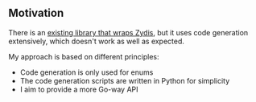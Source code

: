 ## Motivation
There is an [existing library that wraps Zydis](https://github.com/zyantific/zydis-go), but it uses code generation extensively, which doesn't work as well as expected.

My approach is based on different principles:
- Code generation is only used for enums
- The code generation scripts are written in Python for simplicity
- I aim to provide a more Go-way API
